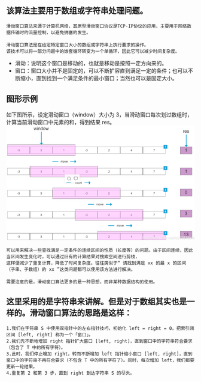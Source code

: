 ## 该算法主要用于数组或字符串处理问题。
```
滑动窗口算法来源于计算机网络，其原型滑动窗口协议是TCP-IP协议的应用，主要用于网络数据传输时的流量控制，以避免拥塞的发生。

滑动窗口算法是在给定特定窗口大小的数组或字符串上执行要求的操作。
该技术可以将一部分问题中的嵌套循环转变为一个单循环，因此它可以减少时间复杂度。
```
+ 滑动：说明这个窗口是移动的，也就是移动是按照一定方向来的。
+ 窗口：窗口大小并不是固定的，可以不断扩容直到满足一定的条件；也可以不断缩小，直到找到一个满足条件的最小窗口；当然也可以是固定大小。

## 图形示例
如下图所示，设定滑动窗口（window）大小为 3，当滑动窗口每次划过数组时，计算当前滑动窗口中元素的和，得到结果 res。
![](./图1滑动窗口.png)

```
可以用来解决一些查找满足一定条件的连续区间的性质（长度等）的问题。由于区间连续，因此当区间发生变化时，可以通过旧有的计算结果对搜索空间进行剪枝，
这样便减少了重复计算，降低了时间复杂度。往往类似于“ 请找到满足 xx 的最 x 的区间（子串、子数组）的 xx ”这类问题都可以使用该方法进行解决。

需要注意的是，滑动窗口算法更多的是一种思想，而非某种数据结构的使用。
```

## 这里采用的是字符串来讲解。但是对于数组其实也是一样的。滑动窗口算法的思路是这样：
```
1.我们在字符串 S 中使用双指针中的左右指针技巧，初始化 left = right = 0，把索引闭区间 [left, right] 称为一个「窗口」。
2.我们先不断地增加 right 指针扩大窗口 [left, right]，直到窗口中的字符串符合要求（包含了 T 中的所有字符）。
3.此时，我们停止增加 right，转而不断增加 left 指针缩小窗口 [left, right]，直到窗口中的字符串不再符合要求（不包含 T 中的所有字符了）。同时，每次增加 left，我们都要更新一轮结果。
4.重复第 2 和第 3 步，直到 right 到达字符串 S 的尽头。
```
